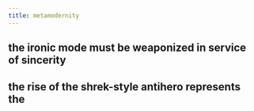 ```yaml
---
title: metamodernity
---
```


## the ironic mode must be weaponized in service of sincerity
## the rise of the shrek-style antihero represents the
